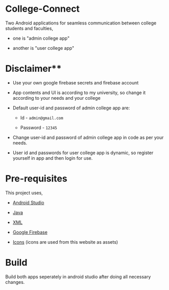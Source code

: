 # College-Connect

Two Android applications for seamless communication between college students and faculties,

  - one is "admin college app" 

  - another is "user college app"


# Disclaimer**

  - Use your own google firebase secrets and firebase account

  - App contents and UI is according to my university, so change it according to your needs and your college

  - Default user-id and password of admin college app are:
    - Id - `admin@gmail.com`
  
    - Password - `12345`

  - Change user-id and password of admin college app in code as per your needs.

  - User id and passwords for user college app is dynamic, so register yourself in app and then login for use.


# Pre-requisites

This project uses, 

- [Android Studio](https://developer.android.com/guide)

- [Java](https://docs.oracle.com/en/java/)

- [XML](https://developer.mozilla.org/en-US/docs/Web/XML)

- [Google Firebase](https://firebase.google.com/docs)

- [Icons](https://www.flaticon.com/) (icons are used from this website as assets)

# Build

Build both apps seperately in android studio after doing all necessary changes.
